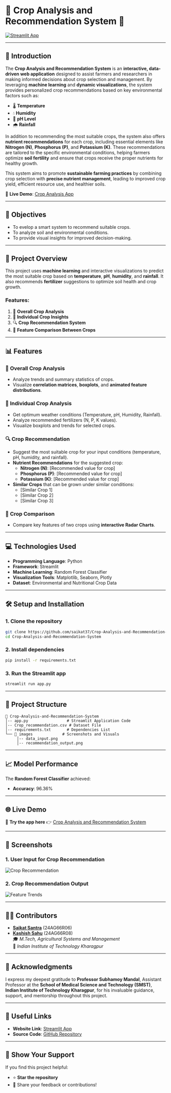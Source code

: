 
# 🌾 **Crop Analysis and Recommendation System** 🌾  

[![Streamlit App](https://static.streamlit.io/badges/streamlit_badge_black_red.svg)](https://crop-analysis-and-recommendation-system.streamlit.app/)

---

## 🌱 **Introduction**  
The **Crop Analysis and Recommendation System** is an **interactive, data-driven web application** designed to assist farmers and researchers in making informed decisions about crop selection and management. By leveraging **machine learning** and **dynamic visualizations**, the system provides personalized crop recommendations based on key environmental factors such as:

- 🌡️ **Temperature**  
- 💧 **Humidity**  
- 📏 **pH Level**  
- 🌧️ **Rainfall**  

In addition to recommending the most suitable crops, the system also offers **nutrient recommendations** for each crop, including essential elements like **Nitrogen (N)**, **Phosphorus (P)**, and **Potassium (K)**. These recommendations are tailored to the specific environmental conditions, helping farmers optimize **soil fertility** and ensure that crops receive the proper nutrients for healthy growth. 

This system aims to promote **sustainable farming practices** by combining crop selection with **precise nutrient management**, leading to improved crop yield, efficient resource use, and healthier soils.

🔗 **Live Demo**: [Crop Analysis App](https://crop-analysis-and-recommendation-system.streamlit.app/)

---
## 🎯 **Objectives**  
- To evelop a smart system to recommend suitable crops.  
- To analyze soil and environmental conditions.  
- To provide visual insights for improved decision-making.  

---

## 🚀 **Project Overview**  
This project uses **machine learning** and interactive visualizations to predict the most suitable crop based on **temperature**, **pH**, **humidity**, and **rainfall**. It also recommends **fertilizer** suggestions to optimize soil health and crop growth.

### **Features:**  
1. 🌱 **Overall Crop Analysis**  
2. 🌾 **Individual Crop Insights**  
3. 🔍 **Crop Recommendation System**  
4. 🌟 **Feature Comparison Between Crops**  

---

## 📊 **Features**  

### 🌱 **Overall Crop Analysis**  
- Analyze trends and summary statistics of crops.  
- Visualize **correlation matrices**, **boxplots**, and **animated feature distributions**.  

### 🌾 **Individual Crop Analysis**  
- Get optimum weather conditions (Temperature, pH, Humidity, Rainfall).  
- Analyze recommended fertilizers (N, P, K values).  
- Visualize boxplots and trends for selected crops.  

### 🔍 **Crop Recommendation**  
- Suggest the most suitable crop for your input conditions (temperature, pH, humidity, and rainfall).  
- **Nutrient Recommendations** for the suggested crop:
  - **Nitrogen (N)**: [Recommended value for crop]  
  - **Phosphorus (P)**: [Recommended value for crop]  
  - **Potassium (K)**: [Recommended value for crop]  
- **Similar Crops** that can be grown under similar conditions:
  - [Similar Crop 1]  
  - [Similar Crop 2]  
  - [Similar Crop 3] 

### 🌟 **Crop Comparison**  
- Compare key features of two crops using **interactive Radar Charts**.  

---

## 💻 **Technologies Used**  
- **Programming Language**: Python  
- **Framework**: Streamlit  
- **Machine Learning**: Random Forest Classifier  
- **Visualization Tools**: Matplotlib, Seaborn, Plotly  
- **Dataset**: Environmental and Nutritional Crop Data  

---

## 🛠️ **Setup and Installation**  

### 1. **Clone the repository**  
```bash
git clone https://github.com/saikat37/Crop-Analysis-and-Recommendation-System
cd Crop-Analysis-and-Recommendation-System
```

### 2. **Install dependencies**  
```bash
pip install -r requirements.txt
```

### 3. **Run the Streamlit app**  
```bash
streamlit run app.py
```

---

## 📂 **Project Structure**  
```plaintext
📁 Crop-Analysis-and-Recommendation-System
│-- app.py                 # Streamlit Application Code
│-- Crop_recommendation.csv # Dataset File
│-- requirements.txt       # Dependencies List
└── 📂 images             # Screenshots and Visuals
     │-- data_input.png
     │-- recommendation_output.png             
```

---

## 📈 **Model Performance**  
The **Random Forest Classifier** achieved:  
- **Accuracy**: 96.36%  

---

## 🌐 **Live Demo**  
🔗 **Try the app here** 👉 [Crop Analysis and Recommendation System](http://192.168.182.231:8501/)

---

## 📸 **Screenshots**  

### 1. **User Input for Crop Recommendation**  
![Crop Recommendation](images/data_input.png)

### 2. **Crop Recommendation Output**  
![Feature Trends](images/recommendation_output.png)

---

## 🧑‍🎓 **Contributors**  
- [**Saikat Santra**](https://github.com/saikat37) (24AG66R06)  
- [**Kashish Sahu**](https://github.com/Kashish5678) (24AG66R08)  
🎓 *M.Tech, Agricultural Systems and Management*  
🏫 *Indian Institute of Technology Kharagpur*


---

## 🤝 **Acknowledgments**  
I express my deepest gratitude to **Professor Subhamoy Mandal**, Assistant Professor at the **School of Medical Science and Technology (SMST)**, **Indian Institute of Technology Kharagpur**, for his invaluable guidance, support, and mentorship throughout this project.  

---

## 🔗 **Useful Links**  
- **Website Link**: [Streamlit App](https://crop-analysis-and-recommendation-system.streamlit.app/)  
- **Source Code**: [GitHub Repository](https://github.com/saikat37/Crop-Analysis-and-Recommendation-System)  

---

## 🌟 **Show Your Support**  
If you find this project helpful:  
- ⭐ **Star the repository**  
- 💬 Share your feedback or contributions!  
